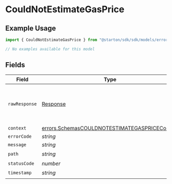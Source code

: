 # CouldNotEstimateGasPrice

## Example Usage

```typescript
import { CouldNotEstimateGasPrice } from "@starton/sdk/sdk/models/errors";

// No examples available for this model
```

## Fields

| Field                                                                                                                 | Type                                                                                                                  | Required                                                                                                              | Description                                                                                                           |
| --------------------------------------------------------------------------------------------------------------------- | --------------------------------------------------------------------------------------------------------------------- | --------------------------------------------------------------------------------------------------------------------- | --------------------------------------------------------------------------------------------------------------------- |
| `rawResponse`                                                                                                         | [Response](https://developer.mozilla.org/en-US/docs/Web/API/Response)                                                 | :heavy_minus_sign:                                                                                                    | Raw HTTP response; suitable for custom response parsing                                                               |
| `context`                                                                                                             | [errors.SchemasCOULDNOTESTIMATEGASPRICEContext](../../../sdk/models/errors/schemascouldnotestimategaspricecontext.md) | :heavy_minus_sign:                                                                                                    | N/A                                                                                                                   |
| `errorCode`                                                                                                           | *string*                                                                                                              | :heavy_minus_sign:                                                                                                    | N/A                                                                                                                   |
| `message`                                                                                                             | *string*                                                                                                              | :heavy_minus_sign:                                                                                                    | N/A                                                                                                                   |
| `path`                                                                                                                | *string*                                                                                                              | :heavy_check_mark:                                                                                                    | N/A                                                                                                                   |
| `statusCode`                                                                                                          | *number*                                                                                                              | :heavy_minus_sign:                                                                                                    | N/A                                                                                                                   |
| `timestamp`                                                                                                           | *string*                                                                                                              | :heavy_check_mark:                                                                                                    | N/A                                                                                                                   |